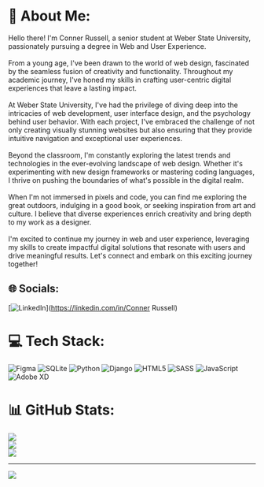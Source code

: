 # 💫 About Me:
Hello there! I'm Conner Russell, a senior student at Weber State University, passionately pursuing a degree in Web and User Experience.<br><br>From a young age, I've been drawn to the world of web design, fascinated by the seamless fusion of creativity and functionality. Throughout my academic journey, I've honed my skills in crafting user-centric digital experiences that leave a lasting impact.<br><br>At Weber State University, I've had the privilege of diving deep into the intricacies of web development, user interface design, and the psychology behind user behavior. With each project, I've embraced the challenge of not only creating visually stunning websites but also ensuring that they provide intuitive navigation and exceptional user experiences.<br><br>Beyond the classroom, I'm constantly exploring the latest trends and technologies in the ever-evolving landscape of web design. Whether it's experimenting with new design frameworks or mastering coding languages, I thrive on pushing the boundaries of what's possible in the digital realm.<br><br>When I'm not immersed in pixels and code, you can find me exploring the great outdoors, indulging in a good book, or seeking inspiration from art and culture. I believe that diverse experiences enrich creativity and bring depth to my work as a designer.<br><br>I'm excited to continue my journey in web and user experience, leveraging my skills to create impactful digital solutions that resonate with users and drive meaningful results. Let's connect and embark on this exciting journey together!


## 🌐 Socials:
[![LinkedIn](https://img.shields.io/badge/LinkedIn-%230077B5.svg?logo=linkedin&logoColor=white)](https://linkedin.com/in/Conner Russell) 

# 💻 Tech Stack:
![Figma](https://img.shields.io/badge/figma-%23F24E1E.svg?style=for-the-badge&logo=figma&logoColor=white) ![SQLite](https://img.shields.io/badge/sqlite-%2307405e.svg?style=for-the-badge&logo=sqlite&logoColor=white) ![Python](https://img.shields.io/badge/python-3670A0?style=for-the-badge&logo=python&logoColor=ffdd54) ![Django](https://img.shields.io/badge/django-%23092E20.svg?style=for-the-badge&logo=django&logoColor=white) ![HTML5](https://img.shields.io/badge/html5-%23E34F26.svg?style=for-the-badge&logo=html5&logoColor=white) ![SASS](https://img.shields.io/badge/SASS-hotpink.svg?style=for-the-badge&logo=SASS&logoColor=white) ![JavaScript](https://img.shields.io/badge/javascript-%23323330.svg?style=for-the-badge&logo=javascript&logoColor=%23F7DF1E) ![Adobe XD](https://img.shields.io/badge/Adobe%20XD-470137?style=for-the-badge&logo=Adobe%20XD&logoColor=#FF61F6)
# 📊 GitHub Stats:
![](https://github-readme-stats.vercel.app/api?username=ConnerRussell6&theme=dark&hide_border=true&include_all_commits=true&count_private=true)<br/>
![](https://github-readme-streak-stats.herokuapp.com/?user=ConnerRussell6&theme=dark&hide_border=true)<br/>
![](https://github-readme-stats.vercel.app/api/top-langs/?username=ConnerRussell6&theme=dark&hide_border=true&include_all_commits=true&count_private=true&layout=compact)

---
[![](https://visitcount.itsvg.in/api?id=ConnerRussell6&icon=0&color=0)](https://visitcount.itsvg.in)

<!-- Proudly created with GPRM ( https://gprm.itsvg.in ) -->
